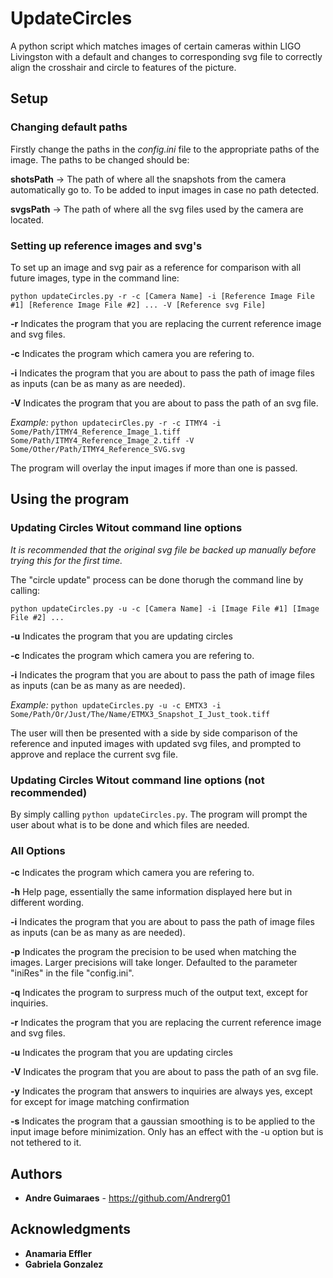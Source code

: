 # UpdateCircles

A python script which matches images of certain cameras within LIGO Livingston with a default and changes to corresponding svg file to correctly align the crosshair and circle to features of the picture.

## Setup

### Changing default paths

Firstly change the paths in the *config.ini* file to the appropriate paths of the image. The paths to be changed should be:

**shotsPath** -> The path of where all the snapshots from the camera automatically go to. To be added to input images in case no path detected.

**svgsPath** -> The path of where all the svg files used by the camera are located.

### Setting up reference images and svg's

To set up an image and svg pair as a reference for comparison with all future images, type in the command line:

`python updateCircles.py -r -c [Camera Name] -i [Reference Image File #1] [Reference Image File #2] ... -V [Reference svg File]`

**-r** Indicates the program that you are replacing the current reference image and svg files.
   
**-c** Indicates the program which camera you are refering to.

**-i** Indicates the program that you are about to pass the path of image files as inputs (can be as many as are needed).
   
**-V** Indicates the program that you are about to pass the path of an svg file.

*Example:*
`python updatecirCles.py -r -c ITMY4 -i Some/Path/ITMY4_Reference_Image_1.tiff Some/Path/ITMY4_Reference_Image_2.tiff -V Some/Other/Path/ITMY4_Reference_SVG.svg`

The program will overlay the input images if more than one is passed.

## Using the program

### Updating Circles Witout command line options

*It is recommended that the original svg file be backed up manually before trying this for the first time.*

The "circle update" process can be done thorugh the command line by calling:

`python updateCircles.py -u -c [Camera Name] -i [Image File #1] [Image File #2] ...`

**-u** Indicates the program that you are updating circles

**-c** Indicates the program which camera you are refering to.

**-i** Indicates the program that you are about to pass the path of image files as inputs (can be as many as are needed).
   
*Example:*
`python updateCircles.py -u -c EMTX3 -i Some/Path/Or/Just/The/Name/ETMX3_Snapshot_I_Just_took.tiff`

The user will then be presented with a side by side comparison of the reference and inputed images with updated svg files, and prompted to approve and replace the current svg file.

### Updating Circles Witout command line options (not recommended)

By simply calling `python updateCircles.py`. The program will prompt the user about what is to be done and which files are needed.

### All Options

**-c** Indicates the program which camera you are refering to.

**-h** Help page, essentially the same information displayed here but in different wording.

**-i** Indicates the program that you are about to pass the path of image files as inputs (can be as many as are needed).

**-p** Indicates the program the precision to be used when matching the images. Larger precisions will take longer. Defaulted to the parameter "iniRes" in the file "config.ini".

**-q** Indicates the program to surpress much of the output text, except for inquiries.

**-r** Indicates the program that you are replacing the current reference image and svg files.

**-u** Indicates the program that you are updating circles

**-V** Indicates the program that you are about to pass the path of an svg file.

**-y** Indicates the program that answers to inquiries are always yes, except for except for image matching confirmation

**-s** Indicates the program that a gaussian smoothing is to be applied to the input image before minimization. Only has an effect with the -u option but is not tethered to it.


## Authors

* **Andre Guimaraes** - https://github.com/Andrerg01

## Acknowledgments

* **Anamaria Effler**
* **Gabriela Gonzalez**
